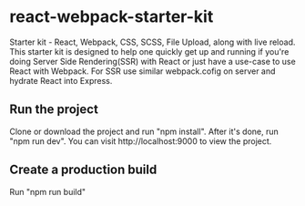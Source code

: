 # react-webpack-starter-kit

Starter kit - React, Webpack, CSS, SCSS, File Upload, along with live reload. This starter kit is designed to help one quickly get up and running if you're doing Server Side Rendering(SSR) with React or just have a use-case to use React with Webpack. For SSR use similar webpack.cofig on server and hydrate React into Express.

## Run the project

Clone or download the project and run "npm install". After it's done, run "npm run dev". You can visit http://localhost:9000 to view the project.

## Create a production build

Run "npm run build"
